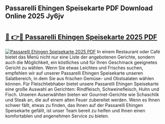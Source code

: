 ## Passarelli Ehingen Speisekarte PDF Download Online 2025 Jy6jv

# <h2><a href="http://gc9cjk2.nevu.top/?p=Passarelli+Ehingen+Speisekarte">🔗 👉🔴 Passarelli Ehingen Speisekarte 2025 PDF</a></h2>

[![Passarelli Ehingen Speisekarte 2025 PDF](https://i.imgur.com/dBaPXMq.png)](http://gc9cjk2.nevu.top/?p=Passarelli+Ehingen+Speisekarte)
In einem Restaurant oder Café bietet das Menü nicht nur eine Liste der angebotenen Gerichte, sondern auch die Möglichkeit, ein köstliches und für Ihren Geschmack geeignetes Gericht zu wählen. Wenn Sie etwas Leichtes und Frisches suchen, empfehlen wir auf unserer Passarelli Ehingen Speisekarte unseren Salatbereich, in dem Sie aus frischen Gemüse- und Obstsalaten wählen können. Für Fleischliebhaber bietet unsere Passarelli Ehingen Speisekarte eine große Auswahl an Gerichten: Rindfleisch, Schweinefleisch, Huhn und Fisch. Unseren Auserwählten bieten wir Gourmet-Gerichte wie Schaschlik und Steak an, die auf einem alten Feuer zubereitet werden. Wenn es Ihnen schwer fällt, etwas zu finden, das Ihnen auf der Passarelli Ehingen Speisekarte gefällt, ist unser Team bereit zu helfen und Ihnen einen komfortablen und angenehmen Service zu bieten.
